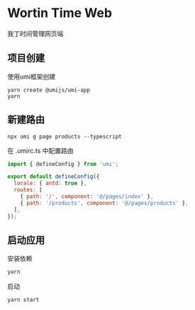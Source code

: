 # Wortin Time Web

我丁时间管理网页端

## 项目创建

使用umi框架创建

```shell
yarn create @umijs/umi-app
yarn
```

## 新建路由

```shell
npx umi g page products --typescript
```

在 .umirc.ts 中配置路由

```javascript
import { defineConfig } from 'umi';

export default defineConfig({
  locale: { antd: true },
  routes: [
    { path: '/', component: '@/pages/index' },
    { path: '/products', component: '@/pages/products' },
  ],
});
```

## 启动应用

安装依赖

```bash
yarn
```

启动

```bash
yarn start
```


